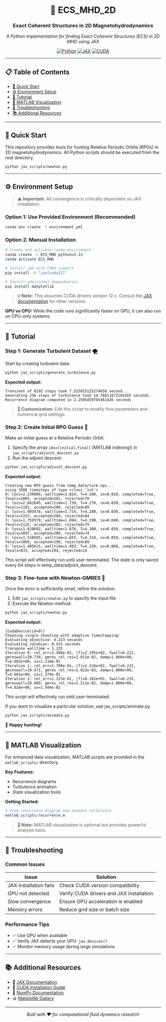 <div align="center">

# 🌊 ECS_MHD_2D

### Exact Coherent Structures in 2D Magnetohydrodynamics

*A Python implementation for finding Exact Coherent Structures (ECS) in 2D MHD using JAX*

[![Python](https://img.shields.io/badge/Python-3.13-blue.svg)](https://www.python.org/)
[![JAX](https://img.shields.io/badge/JAX-GPU%20Accelerated-orange.svg)](https://jax.readthedocs.io/)
[![CUDA](https://img.shields.io/badge/CUDA-12.x-green.svg)](https://developer.nvidia.com/cuda-toolkit)

</div>

---

## 📋 Table of Contents

- [🚀 Quick Start](#-quick-start)
- [⚙️ Environment Setup](#️-environment-setup)
- [📖 Tutorial](#-tutorial)
- [🎯 MATLAB Visualization](#-matlab-visualization)
- [🔧 Troubleshooting](#-troubleshooting)
- [📚 Additional Resources](#-additional-resources)

---

## 🚀 Quick Start

This repository provides tools for hunting Relative Periodic Orbits (RPOs) in 2D magnetohydrodynamics. All Python scripts should be executed from the root directory.

```bash
python jax_scripts/newton.py
```

---

## ⚙️ Environment Setup

> **⚠️ Important:** All convergence is critically dependent on JAX installation.

### Option 1: Use Provided Environment (Recommended)

```bash
conda env create -f environment.yml
```

### Option 2: Manual Installation

```bash
# Create and activate conda environment
conda create -n ECS_MHD python=3.13
conda activate ECS_MHD

# Install JAX with CUDA support
pip install -U "jax[cuda12]"

# Install additional dependencies
pip install matplotlib
```

> **💡 Note:** This assumes CUDA drivers version 12.x. Consult the [JAX documentation](https://jax.readthedocs.io/) for other versions.

**GPU vs CPU:** While the code runs significantly faster on GPU, it can also run on CPU-only systems.

---

## 📖 Tutorial

### Step 1: Generate Turbulent Dataset 🌪️

Start by creating turbulent data:

```bash
python jax_scripts/generate_turbulence.py
```

**Expected output:**
```
Transient of 8192 steps took 7.515015125274658 second...
Generating 256 steps of turbulence took 14.76011872291565 seconds.
Recurrence diagram computed in 2.2505459785461426 seconds
```

> **📝 Customization:** Edit this script to modify flow parameters and numerical grid settings.

### Step 2: Create Initial RPO Guess 🎯

Make an initial guess at a Relative Periodic Orbit:

1. Specify the array `idx=[initial,final]` (MATLAB indexing!) in `jax_scripts/adjoint_descent.py`
2. Run the adjoint descent:

```bash
python jax_scripts/adjoint_descent.py
```

**Expected output:**
```
Creating new RPO guess from temp_data/turb.npz...
using 1088 timesteps of type <class 'int'> 
0: loss=2.239609, walltime=3.824, T=4.260, sx=0.010, completed=True, fevals=1085, accepted=201, rejected=70
1: loss=2.062645, walltime=1.739, T=4.270, sx=0.020, completed=True, fevals=1181, accepted=206, rejected=89
2: loss=1.903478, walltime=1.714, T=4.280, sx=0.030, completed=True, fevals=1153, accepted=204, rejected=84
3: loss=1.759379, walltime=1.694, T=4.290, sx=0.040, completed=True, fevals=1125, accepted=202, rejected=79
4: loss=1.628692, walltime=1.676, T=4.300, sx=0.050, completed=True, fevals=1097, accepted=200, rejected=74
5: loss=1.510585, walltime=1.655, T=4.310, sx=0.059, completed=True, fevals=1069, accepted=198, rejected=69
6: loss=1.405015, walltime=1.483, T=4.320, sx=0.068, completed=True, fevals=833, accepted=194, rejected=14
```
This script will effectively run until user-terminated. The state is only saved every 64 steps in temp_data/adjoint_descent.


### Step 3: Fine-tune with Newton-GMRES 🔬

Once the error is sufficiently small, refine the solution:

1. Edit `jax_scripts/newton.py` to specify the input file
2. Execute the Newton method:

```bash
python jax_scripts/newton.py
```

**Expected output:**
```
[CudaDevice(id=0)]
Choosing single shooting with adaptive timestepping:
Evaluating objective: 0.223 seconds
Evaluating Jacobian: 0.415 seconds
Transpose walltime = 1.235
Iteration 0: rel_err=3.308e-01, |f|=2.195e+02, fwall=0.222, gmreswall=30.739, gmres_rel_res=2.011e-02, damp=1.000e+00, T=4.602e+00, sx=1.218e-01
Iteration 1: rel_err=1.708e-01, |f|=1.134e+02, fwall=0.232, gmreswall=29.471, gmres_rel_res=1.022e-03, damp=1.000e+00, T=4.601e+00, sx=1.379e-01
Iteration 2: rel_err=1.223e-01, |f|=8.101e+01, fwall=0.235, gmreswall=28.989, gmres_rel_res=1.211e-02, damp=1.000e+00, T=4.628e+00, sx=1.504e-01
```
This script will effectively run until user-terminated.

If you want to visualize a particular solution, use jax_scripts/animate.py.
```bash
python jax_scripts/animate.py
```

🎉 **Happy hunting!**

---

## 🎯 MATLAB Visualization

For enhanced data visualization, MATLAB scripts are provided in the `matlab_scripts/` directory.

**Key Features:**
- Recurrence diagrams
- Turbulence animation
- State visualization tools

**Getting Started:**
```matlab
% View recurrence diagram and animate turbulence
matlab_scripts/recurrence.m
```

> **📌 Note:** MATLAB visualization is optional but provides powerful analysis tools.

---

## 🔧 Troubleshooting

### Common Issues

| Issue | Solution |
|-------|----------|
| JAX installation fails | Check CUDA version compatibility |
| GPU not detected | Verify CUDA drivers and JAX installation |
| Slow convergence | Ensure GPU acceleration is enabled |
| Memory errors | Reduce grid size or batch size |

### Performance Tips

- ✅ Use GPU when available
- ✅ Verify JAX detects your GPU: `jax.devices()`
- ✅ Monitor memory usage during large simulations

---

## 📚 Additional Resources

- 📖 [JAX Documentation](https://jax.readthedocs.io/)
- 🔧 [CUDA Installation Guide](https://developer.nvidia.com/cuda-downloads)
- 🧮 [NumPy Documentation](https://numpy.org/doc/)
- 📊 [Matplotlib Gallery](https://matplotlib.org/stable/gallery/)

---

<div align="center">

*Built with ❤️ for computational fluid dynamics research*

</div>
